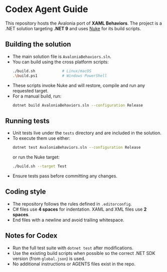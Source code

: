 # Codex Agent Guide

This repository hosts the Avalonia port of **XAML Behaviors**. The project is a .NET solution targeting **.NET 9** and uses [Nuke](https://nuke.build) for its build scripts.

## Building the solution

- The main solution file is `AvaloniaBehaviors.sln`.
- You can build using the cross platform scripts:
  ```bash
  ./build.sh            # Linux/macOS
  .\build.ps1           # Windows PowerShell
  ```
- These scripts invoke Nuke and will restore, compile and run any requested target.
- For a manual build, run:
  ```bash
  dotnet build AvaloniaBehaviors.sln --configuration Release
  ```

## Running tests

- Unit tests live under the `tests` directory and are included in the solution.
- To execute them use either:
  ```bash
  dotnet test AvaloniaBehaviors.sln --configuration Release
  ```
  or run the Nuke target:
  ```bash
  ./build.sh --target Test
  ```
- Ensure tests pass before committing any changes.

## Coding style

- The repository follows the rules defined in `.editorconfig`.
- C# files use **4 spaces** for indentation. XAML and XML files use **2 spaces**.
- End files with a newline and avoid trailing whitespace.

## Notes for Codex

- Run the full test suite with `dotnet test` after modifications.
- Use the existing build scripts when possible so the correct .NET SDK version (from `global.json`) is used.
- No additional instructions or AGENTS files exist in the repo.
